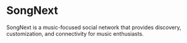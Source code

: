 # SongNext
SongNext is a music-focused social network that provides discovery, customization, and connectivity for music enthusiasts.
